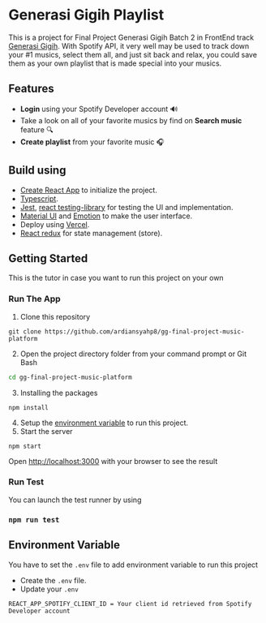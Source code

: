 # Generasi Gigih Playlist

This is a project for Final Project Generasi Gigih Batch 2 in FrontEnd track [Generasi Gigih](https://www.anakbangsabisa.org/generasi-gigih/program). With Spotify API, it very well may be used to track down your #1 musics, select them all, and just sit back and relax, you could save them as your own playlist that is made special into your musics.

## Features

- **Login** using your Spotify Developer account 🔊
- Take a look on all of your favorite musics by find on **Search music** feature 🔍
- **Create playlist** from your favorite music 🎧

## Build using

- [Create React App](https://create-react-app.dev/) to initialize the project.
- [Typescript](https://typescriptlang.org).
- [Jest](https://jestjs.io/), [react testing-library](https://testing-library.com/) for testing the UI and implementation.
- [Material UI](https://mui.com/) and [Emotion](https://emotion.sh/docs/introduction) to make the user interface.
- Deploy using [Vercel](https://vercel.com/).
- [React redux](https://react-redux.js.org/) for state management (store).

## Getting Started

This is the tutor in case you want to run this project on your own

### Run The App

1. Clone this repository
```
git clone https://github.com/ardiansyahp8/gg-final-project-music-platform
```
2. Open the project directory folder from your command prompt or Git Bash
```bash
cd gg-final-project-music-platform
```
3. Installing the packages
```
npm install
```
4. Setup the [environment variable]() to run this project.
5. Start the server
```
npm start
```

Open [http://localhost:3000](http://localhost:3000) with your browser to see the result

### Run Test

You can launch the test runner by using
### `npm run test`

## Environment Variable

You have to set the `.env` file to add environment variable to run this project
- Create the `.env` file.
- Update your `.env` 
```
REACT_APP_SPOTIFY_CLIENT_ID = Your client id retrieved from Spotify Developer account
```